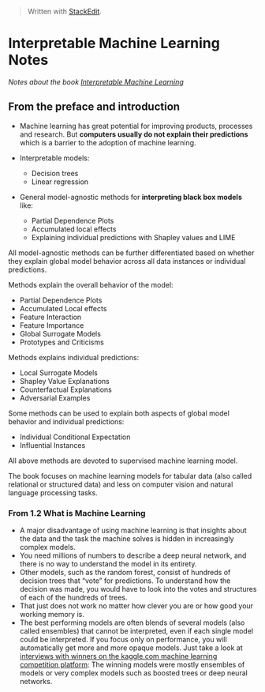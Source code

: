 > Written with [StackEdit](https://stackedit.io/).

# Interpretable Machine Learning Notes

*Notes about the book [Interpretable Machine Learning](https://christophm.github.io/interpretable-ml-book/)*

## From the preface and introduction

- Machine learning has great potential for improving products, processes and research. But **computers usually do not explain their predictions** which is a barrier to the adoption of machine learning.

- Interpretable models:
	- Decision trees
	- Linear regression
- General model-agnostic methods for **interpreting black box models** like: 
	- Partial Dependence Plots
	- Accumulated local effects
	- Explaining individual predictions with Shapley values and LIME

All model-agnostic methods can be further differentiated based on whether they explain global model behavior across all data instances or individual predictions.

Methods explain the overall behavior of the model:

- Partial Dependence Plots
- Accumulated Local effects
- Feature Interaction
- Feature Importance
- Global Surrogate Models
- Prototypes and Criticisms

Methods explains individual predictions:

- Local Surrogate Models
- Shapley Value Explanations
- Counterfactual Explanations
- Adversarial Examples

Some methods can be used to explain both aspects of global model behavior and individual predictions:

- Individual Conditional Expectation
- Influential Instances

All above methods are devoted to supervised machine learning model.

The book focuses on machine learning models for tabular data (also called relational or structured data) and less on computer vision and natural language processing tasks.

### From 1.2 What is Machine Learning

- A major disadvantage of using machine learning is that insights about the data and the task the machine solves is hidden in increasingly complex models.
- You need millions of numbers to describe a deep neural network, and there is no way to understand the model in its entirety. 
- Other models, such as the random forest, consist of hundreds of decision trees that “vote” for predictions. To understand how the decision was made, you would have to look into the votes and structures of each of the hundreds of trees.
- That just does not work no matter how clever you are or how good your working memory is. 
- The best performing models are often blends of several models (also called ensembles) that cannot be interpreted, even if each single model could be interpreted. If you focus only on performance, you will automatically get more and more opaque models. Just take a look at [interviews with winners on the kaggle.com machine learning competition platform](http://blog.kaggle.com/): The winning models were mostly ensembles of models or very complex models such as boosted trees or deep neural networks.
<!--stackedit_data:
eyJoaXN0b3J5IjpbMTM5MzM5MDY5LC0xNDE4ODA5OTYyLC0xMD
Q2MzkyNzIyLDkxMjQ4OTExLDgzMDgwMTE4MywtMTczMzgwNjI0
NV19
-->